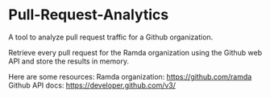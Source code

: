 # Pull-Request-Analytics

A tool to analyze pull request traffic for a Github organization.

Retrieve every pull request for the Ramda organization using the Github web API and store the results in memory.

Here are some resources: 
Ramda organization: https://github.com/ramda
Github API docs: https://developer.github.com/v3/  
